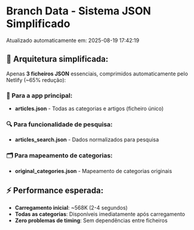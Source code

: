 # Branch Data - Sistema JSON Simplificado
Atualizado automaticamente em: 2025-08-19 17:42:19

## 🎯 Arquitetura simplificada:
Apenas **3 ficheiros JSON** essenciais, comprimidos automaticamente pelo Netlify (~65% redução):

### 📱 Para a app principal:
- **articles.json** - Todas as categorias e artigos (ficheiro único)

### 🔍 Para funcionalidade de pesquisa:
- **articles_search.json** - Dados normalizados para pesquisa

### 🗂️ Para mapeamento de categorias:
- **original_categories.json** - Mapeamento de categorias originais

## ⚡ Performance esperada:
- **Carregamento inicial**: ~568K (2-4 segundos)
- **Todas as categorias**: Disponíveis imediatamente após carregamento
- **Zero problemas de timing**: Sem dependências entre ficheiros
